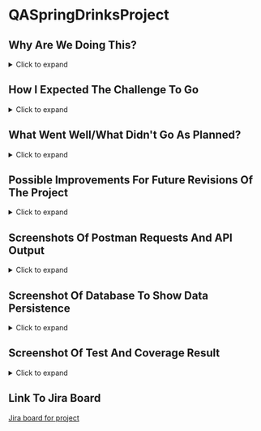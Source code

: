 # QASpringDrinksProject

## Why Are We Doing This?
<details>
<summary>Click to expand</summary>
  
This project will assess our ability to build a basic backend java service using Spring Boot to program an API with CRUD functionality.  

The program will perform operations on a MySql database in response to http requests to demonstrate our understanding of, and ability to direct, the flow of data in a manner similar to production software.  

We will also be demonstrating our wider understanding of software design through detailed project management, effective source control, thorough testing, and appropriate documentation.
</details>

## How I Expected The Challenge To Go
<details>
<summary>Click to expand</summary>
  
Thanks to what we had been taught during the course I was reasonably confident of getting the functionality of the program working - my main concerns in terms of time and complexity were the project management and testing aspects.
</details>

## What Went Well/What Didn't Go As Planned?
<details>
<summary>Click to expand</summary>
  
As I expected setting up Jira and writing the Unit and Integration tests took up the majority of time spent on the project.  

I had assumed that as MoSCoW and Acceptance Criteria seemed to standard practice they would be a default part of Jira so I hadn't counted on having to learn how to set them up myself, but once I understood a bit more on how to customize Jira it was relatively straightforward.  

Writing the unit tests took me a bit of time to get into the right mindset, there were a couple of methods I initially struggled to work out how to test, but in the end I got them all done and achieved over 95% coverage so I was pleased with that.

I was pleased and relieved when all my CRUD tests with Postman worked first time, for all I had completed all the unit and integration tests I'm still not experienced enough to "trust the process" and was convinced something would still go wrong the first time I ran the app.
</details>

## Possible Improvements For Future Revisions Of The Project
<details>
<summary>Click to expand</summary>
  
As the program is designed to accept user input (in this case via http requests) the first thing I would look to implement would be more extensive validation and exception handling, ideally with detailed feedback to the user of the problem with the data they submitted and suggestions to correct it where possible.

Even more ideal would be the creation of a front end, both to provide a user interface to submit requests rather than using postman, and also to carry out some of the data validation at source, rather than allowing invalid data to be submitted to the API in the first place.

For myself, one of the (many, many) things I will be looking to expand my knowledge on in the future is Regular Expressions so I can understand how to perform more detailed data validation, but I will also be learning more about Docker and Kubernetes so I can start to understand how I might deploy a similar project as a serverless web app.
</details>

## Screenshots Of Postman Requests And API Output
<details>
<summary>Click to expand</summary>  
![Postman Create Request]
![Postman Get All Request]
![Postman Get By Id Request]
![Postman Get By Name Request]
![Postman Update Request]
![Postman Delete Request]
</details>

## Screenshot Of Database To Show Data Persistence
<details>
<summary>Click to expand</summary>  
![MySql Database]
</details>

## Screenshot Of Test And Coverage Result
<details>
<summary>Click to expand</summary>  
![JUnit5 Tests And Coverage]
</details>

## Link To Jira Board
[Jira board for project](https://superqaadventureforce.atlassian.net/jira/software/projects/DRI/boards/3)
